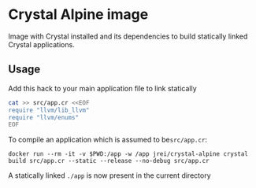 # Crystal Alpine image

Image with Crystal installed and its dependencies to build statically linked Crystal applications.

## Usage

Add this hack to your main application file to link statically

```sh
cat >> src/app.cr <<EOF
require "llvm/lib_llvm"
require "llvm/enums"
EOF
```

To compile an application which is assumed to be`src/app.cr`:

`docker run --rm -it -v $PWD:/app -w /app jrei/crystal-alpine crystal build src/app.cr --static --release --no-debug src/app.cr`

A statically linked `./app` is now present in the current directory
